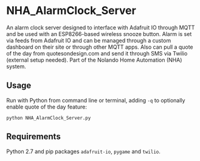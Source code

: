 # NHA_AlarmClock_Server

An alarm clock server designed to interface with Adafruit IO through MQTT and be used with an ESP8266-based wireless snooze button. Alarm is set via feeds from Adafruit IO and can be managed through a custom dashboard on their site or through other MQTT apps. Also can pull a quote of the day from quotesondesign.com and send it through SMS via Twilio (external setup needed). Part of the Nolando Home Automation (NHA) system.

## Usage

Run with Python from command line or terminal, adding `-q` to optionally enable quote of the day feature:

```
python NHA_AlarmClock_Server.py
```

## Requirements

Python 2.7 and pip packages `adafruit-io`, `pygame` and `twilio`.
